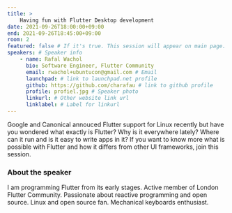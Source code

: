 ```yaml
---
title: >
    Having fun with Flutter Desktop development 
date: 2021-09-26T18:00:00+09:00
end: 2021-09-26T18:45:00+09:00
room: 2
featured: false # If it's true. This session will appear on main page.
speakers: # Speaker info
    - name: Rafal Wachol
      bio: Software Engineer, Flutter Community
      email: rwachol+ubuntucon@gmail.com # Email
      launchpad: # link to launchpad.net profile
      github: https://github.com/charafau # link to github profile
      profile: profiel.jpg # Speaker photo
      linkurl: # Other website link url
      linklabel: # Label for linkurl
---
```

Google and Canonical annouced Flutter support for Linux recently but have you wondered what exactly is Flutter? Why is it everywhere lately? Where can it run and is it easy to write apps in it? If you want to know more what is possible with Flutter and how it differs from other UI frameworks, join this session.


### About the speaker
I am programming Flutter from its early stages. Active member of London Flutter Community. Passionate about reactive programming and open source. Linux and open source fan. Mechanical keyboards enthusiast.